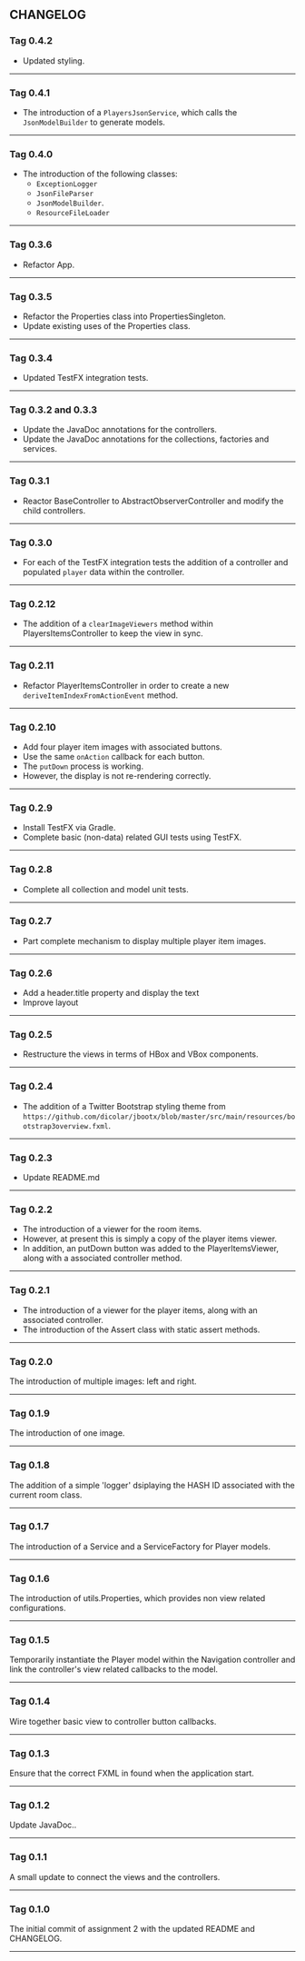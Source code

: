 ## CHANGELOG

### Tag 0.4.2

- Updated styling.

---

### Tag 0.4.1

- The introduction of a `PlayersJsonService`, which calls the `JsonModelBuilder` to generate models.

---

### Tag 0.4.0

- The introduction of the following classes:
    - `ExceptionLogger`
    - `JsonFileParser`
    - `JsonModelBuilder`.
    - `ResourceFileLoader`

---


### Tag 0.3.6

- Refactor App.

---

### Tag 0.3.5

- Refactor the Properties class into PropertiesSingleton.
- Update existing uses of the Properties class.

---

### Tag 0.3.4

- Updated TestFX integration tests.

---

### Tag 0.3.2 and 0.3.3

- Update the JavaDoc annotations for the controllers.
- Update the JavaDoc annotations for the collections, factories and services.

---

### Tag 0.3.1

- Reactor BaseController to AbstractObserverController and modify the child controllers.

---

### Tag 0.3.0

- For each of the TestFX integration tests the addition of a controller and populated `player` data within the controller.

---

### Tag 0.2.12

- The addition of a `clearImageViewers` method within PlayersItemsController to keep the view in sync.

---

### Tag 0.2.11

- Refactor PlayerItemsController in order to create a new `deriveItemIndexFromActionEvent` method.

---

### Tag 0.2.10

- Add four player item images with associated buttons.
- Use the same `onAction` callback for each button.
- The `putDown` process is working.
- However, the display is not re-rendering correctly.

---

### Tag 0.2.9

- Install TestFX via Gradle.
- Complete basic (non-data) related GUI tests using TestFX.

---

### Tag 0.2.8

- Complete all collection and model unit tests.

---

### Tag 0.2.7

- Part complete mechanism to display multiple player item images.

---

### Tag 0.2.6

- Add a header.title property and display the text
- Improve layout

---

### Tag 0.2.5

- Restructure the views in terms of HBox and VBox components.

---

### Tag 0.2.4

- The addition of a Twitter Bootstrap styling theme from `https://github.com/dicolar/jbootx/blob/master/src/main/resources/bootstrap3overview.fxml`.

---

### Tag 0.2.3

- Update README.md

---

### Tag 0.2.2

- The introduction of a viewer for the room items.
- However, at present this is simply a copy of the player items viewer.
- In addition, an putDown button was added to the PlayerItemsViewer, along with a associated controller method.

---

### Tag 0.2.1

- The introduction of a viewer for the player items, along with an associated controller.
- The introduction of the Assert class with static assert methods.

---

### Tag 0.2.0

The introduction of multiple images: left and right.

---

### Tag 0.1.9

The introduction of one image.

---

### Tag 0.1.8

The addition of a simple 'logger' dsiplaying the HASH ID associated with the current room class.

---

### Tag 0.1.7

The introduction of a Service and a ServiceFactory for Player models.
 
---

### Tag 0.1.6

The introduction of utils.Properties, which provides non view related configurations.

---

### Tag 0.1.5

Temporarily instantiate the Player model within the Navigation controller and link the controller's view related callbacks to the model.

---

### Tag 0.1.4

Wire together basic view to controller button callbacks.

---

### Tag 0.1.3

Ensure that the correct FXML in found when the application start.

---

### Tag 0.1.2

Update JavaDoc..

---

### Tag 0.1.1

A small update to connect the views and the controllers.

---

### Tag 0.1.0

The initial commit of assignment 2 with the updated README and CHANGELOG.







---
